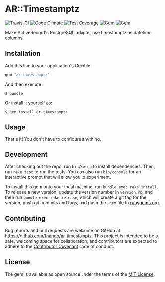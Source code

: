 # AR::Timestamptz

[![Travis-CI](https://travis-ci.org/fnando/ar-timestamptz.svg)](https://travis-ci.org/fnando/ar-timestamptz)
[![Code Climate](https://codeclimate.com/github/fnando/ar-timestamptz/badges/gpa.svg)](https://codeclimate.com/github/fnando/ar-timestamptz)
[![Test Coverage](https://codeclimate.com/github/fnando/ar-timestamptz/badges/coverage.svg)](https://codeclimate.com/github/fnando/ar-timestamptz/coverage)
[![Gem](https://img.shields.io/gem/v/ar-timestamptz.svg)](https://rubygems.org/gems/ar-timestamptz)
[![Gem](https://img.shields.io/gem/dt/ar-timestamptz.svg)](https://rubygems.org/gems/ar-timestamptz)

Make ActiveRecord's PostgreSQL adapter use timestamptz as datetime columns.

## Installation

Add this line to your application's Gemfile:

```ruby
gem "ar-timestamptz"
```

And then execute:

    $ bundle

Or install it yourself as:

    $ gem install ar-timestamptz

## Usage

That's it! You don't have to configure anything.

## Development

After checking out the repo, run `bin/setup` to install dependencies. Then, run `rake test` to run the tests. You can also run `bin/console` for an interactive prompt that will allow you to experiment.

To install this gem onto your local machine, run `bundle exec rake install`. To release a new version, update the version number in `version.rb`, and then run `bundle exec rake release`, which will create a git tag for the version, push git commits and tags, and push the `.gem` file to [rubygems.org](https://rubygems.org).

## Contributing

Bug reports and pull requests are welcome on GitHub at https://github.com/fnando/ar-timestamptz. This project is intended to be a safe, welcoming space for collaboration, and contributors are expected to adhere to the [Contributor Covenant](contributor-covenant.org) code of conduct.


## License

The gem is available as open source under the terms of the [MIT License](http://opensource.org/licenses/MIT).
